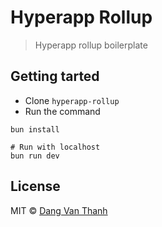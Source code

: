 # Hyperapp Rollup

> Hyperapp rollup boilerplate

## Getting tarted

- Clone `hyperapp-rollup`
- Run the command

```shell
bun install

# Run with localhost
bun run dev 
```

## License

MIT © [Dang Van Thanh](https://dangthanh.org)
